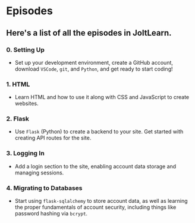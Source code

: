 # Episodes

## Here's a list of all the episodes in JoltLearn.

### 0. Setting Up
   - Set up your development environment, create a GitHub account, download `VSCode`, `git`, and `Python`, and get ready to start coding!
### 1. HTML
   - Learn HTML and how to use it along with CSS and JavaScript to create websites.
### 2. Flask
   - Use `Flask` (Python) to create a backend to your site. Get started with creating API routes for the site.
### 3. Logging In
   - Add a login section to the site, enabling account data storage and managing sessions.
### 4. Migrating to Databases
   - Start using `flask-sqlalchemy` to store account data, as well as learning the proper fundamentals of account security, including things like password hashing via `bcrypt`.
